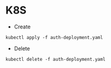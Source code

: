# K8S
- Create

```kubectl apply -f auth-deployment.yaml```

- Delete

```kubectl delete -f auth-deployment.yaml```
